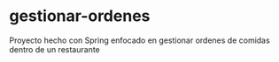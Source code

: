 # gestionar-ordenes
Proyecto hecho con Spring enfocado en gestionar ordenes de comidas dentro de un restaurante
